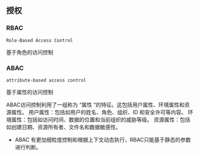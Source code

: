 ## 授权


### RBAC

```Role-Based Access Control ```

基于角色的访问控制


### ABAC

```attribute-based access control```

基于属性的访问控制


ABAC访问控制利用了一组称为 “属性 “的特征。这包括用户属性、环境属性和资源属性。
用户属性：包括如用户的姓名、角色、组织、ID 和安全许可等内容。
环境属性：包括如访问时间、数据的位置和当前组织的威胁等级。
资源属性：包括如创建日期、资源所有者、文件名和数据敏感性。

* ABAC 有更加细粒度控制和根据上下文动态执行，RBAC只能基于静态的参数进行判断。

